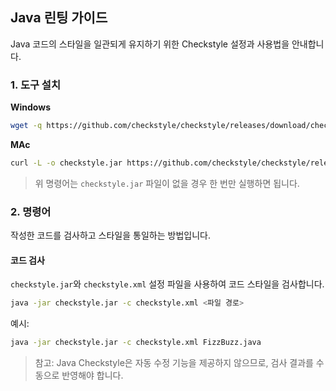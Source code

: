 ## Java 린팅 가이드

Java 코드의 스타일을 일관되게 유지하기 위한 Checkstyle 설정과 사용법을 안내합니다.

### 1. 도구 설치

**Windows**
```bash
wget -q https://github.com/checkstyle/checkstyle/releases/download/checkstyle-10.12.4/checkstyle-10.12.4-all.jar -O checkstyle.jar
````

**MAc**
```bash
curl -L -o checkstyle.jar https://github.com/checkstyle/checkstyle/releases/download/checkstyle-10.12.4/checkstyle-10.12.4-all.jar
```

> 위 명령어는 `checkstyle.jar` 파일이 없을 경우 한 번만 실행하면 됩니다.

### 2. 명령어

작성한 코드를 검사하고 스타일을 통일하는 방법입니다.

#### 코드 검사

`checkstyle.jar`와 `checkstyle.xml` 설정 파일을 사용하여 코드 스타일을 검사합니다.

```bash
java -jar checkstyle.jar -c checkstyle.xml <파일 경로>
```

예시:

```bash
java -jar checkstyle.jar -c checkstyle.xml FizzBuzz.java
```

> 참고: Java Checkstyle은 자동 수정 기능을 제공하지 않으므로, 검사 결과를 수동으로 반영해야 합니다.
